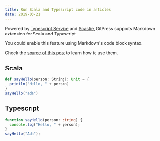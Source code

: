 ```yaml
---
title: Run Scala and Typescript code in articles
date: 2019-03-21
---
```


Powered by [Typescript Service](https://github.com/Microsoft/TypeScript/) and [Scastie](https://scastie.scala-lang.org/), GitPress supports Markdown extension for Scala and Typescript. 

You could enable this feature using Markdown's code block syntax.

Check the [source of this post](https://github.com/gitpress-io/blog/blob/master/source/scala-and-typescript.md) to learn how to use them.

## Scala

```scala
def sayHello(person: String): Unit = {
  println("Hello, " + person)
}
sayHello("ada")
```

## Typescript

```typescript
function sayHello(person: string) {
  console.log("Hello, " + person);
}
sayHello("Ada");
```


